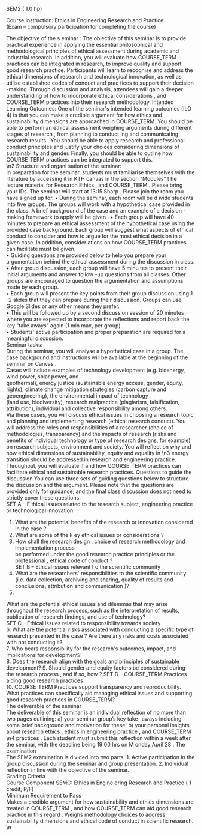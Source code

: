  SEM2 ( 1.0 hp) 
 
Course instruction: Ethics in Engineering Research and Practice  
(Exam – compulsory participation for completing  the course)  
 
The objective  of the s eminar : 
The objective of this seminar is to provide practical experience in applying the essential philosophical 
and methodological principles of ethical assessment  during academic and industrial research. In 
addition, you will evaluate how COURSE_TERM practices can be integrated in research, to improve 
quality and support good research practice. Participants will learn to recognise and address the ethical 
dimensions of research and technological innovation, as well as utilise established codes of conduct and prac tices to support their decision -making. Through discussion and analysis, attendees will gain a 
deeper understanding of how to incorporate ethical considerations , and COURSE_TERM practices  into 
their research methodology. 
Intended Learning Outcomes: 
One of  the seminar's intended learning outcomes (ILO 4) is that you can make a credible argument for 
how ethics and sustainability dimensions are approached in COURSE_TERM. You should be able to perform an ethical assessment weighing arguments during different stages of research , from planning 
to conduct ing and communicating research results . You should be able to apply  research and 
professional conduct principles and justify your choices considering  dimensions of sustainability and 
gender. Finally, you should be able to outline how COURSE_TERM practices can be integrated to support 
this.  
\n2 
 Structure and organi sation of the seminar:  
In preparation for the seminar, students must familiarise  themselves with the literature by accessing 
it in KTH canvas in the section "Modules” t he lecture material for Research Ethics , and COURSE_TERM . 
Please bring your IDs. The seminar will start at 13:15 Sharp . Please join the room you have signed up 
for. 
• During the seminar, each room will be d ivide  students into five groups. The groups will work 
with a hypothetical case provided in the class. A brief background of the case and an example 
of a decision -making framework to apply  will be given . 
• Each group will have 40  minutes to prepare an ethical assessment of the hypothetical case 
using the provided case background. Each  group will suggest what aspects of ethical conduct 
to consider and how to argue for the most ethical decision in a given case.  In addition, 
consider ations on how COURSE_TERM practices can facilitate must be given.  
• Guiding questions are provided below to help you prepare your argumentation behind the 
ethical assessment during the discussion in class.  
• After group discussion, each group will have 5 minu tes to present their initial arguments and 
answer follow -up questions from all classes. Other groups are encouraged to question the 
argumentation and assumptions made by each group.  
• Each group will present the key points from their group discussion using 1 -2 slides that they 
can prepare during their discussion. Groups can use Google Slides or any other means they 
prefer.  
• This will be followed up by a second discussion session of 20 minutes where you are expected 
to incorporate the reflections and report back the key “take aways” again (1 min max, per 
group) .  
• Students' active participation and proper preparation are required for a meaningful discussion.  
Seminar tasks:  
During the seminar, you will analyse a hypothetical  case in a group. The case background and 
instructions will be available  at the beginning of the seminar  on Canvas .  
Cases will include examples of technology development (e.g. bioenergy, wind power, solar power, and  
geothermal), energy justice (sustainable energy access, gender, equity, rights), climate change mitigation strategies (carbon capture and geoengineering), the environmental impact of technology  
(land use, biodiversity), research malpractice  (plagiarism, falsification, attribution), individual and 
collective responsibility among others.  
Via these cases, you  will discuss ethical issues in choosing a research topic and planning and 
implementing research (ethical research conduct). You  will address the roles and responsibilities of a 
researcher (choice of methodologies, transparency) and the impacts of research (risks and benefits of 
individual technology or type of research designs, for example) on research subjects, environment and 
society. You will reflect on why and how ethical dimensions of sustainability, equity and equality in \n3 
 energy transition should be addressed in research and engineering practice. Throughout, you will 
evaluate if and how COURSE_TERM practices can facilitate ethical and sustainable research practices. 
Questions to guide the discussion 
You can use three sets of guiding questions below to structure the discussion and the argument. Please 
note that the questions are provided only for guidance, and the final class discussion does not need to strictly  cover  these questions.  
SET A  – E thical issues related to  the research subject, engineering practice or  technological 
innovation  
1. What are the potential benefits of the research or innovation  considered in the case ?  
2. What are some of the k ey ethical issues  or considerations ? 
3. How shall the research design , choice of research methodology and implementation process  
be performed under the  good research practice principles or the professional , ethical code of 
conduct ?  
SET B – Ethical issues relevant t o the scientific community  
4. What are the researchers' responsibilities to the scientific community (i.e. data collection, 
archiving and sharing, quality of results  and conclusions, attribution and communication )?  
5. 
What are the potential ethical issues and dilemmas that may arise throughout the 
research process, such as the interpretation of results, publication of research findings, 
and use of technology?  
SET C  – Ethical issues related to responsibility towards  society  
6. What are the potential risks associated with conducting a specific type of research presented 
in the case ? Are there any risks and costs associated with not conducting it?  
7. Who bears responsibility for the research's outcomes, impact, and implications for 
development?  
8. Does the research align with the goals and principles of sustainable development? 
9. Should gender and equity factors be considered  during the research process , and if so, how ? 
SET D – COURSE_TERM Practices aiding good research practices  
10. COURSE_TERM Practices support transparency and reproducibility. What practices can 
specifically aid managing ethical issues and supporting good research practices in COURSE_TERM?  
The deliverable of the seminar  
The deliverable of this seminar is an individual reflection of no more than two pages  outlining: a) 
your seminar group’s key take -aways  including some brief background and motivation for these; 
b) your personal insights about research ethics , ethics in engineering practice , and COURSE_TERM \n4 
 practices . Each student must  submit  this reflection within a week after the seminar, with the 
deadline being 19:00 hrs on M onday April 28 . 
The examination  
The SEM2  examination is divided into two parts: 1. Active participation in the group discussion during 
the seminar and group presentation. 2. Individual reflection in line with the objective of the seminar.  
Grading Criteria  
Course Component SEMC: Ethics in Engine ering Research and Practice ( 1 credit; P/F)  
Minimum Requirement to Pass  
Makes a credible argument for how sustainability and ethics dimensions are treated in COURSE_TERM , and how COURSE_TERM can aid good research practice in this regard . Weighs methodology 
choices to address sustainability dimensions and ethical code of conduct in scientific research.  
 \n